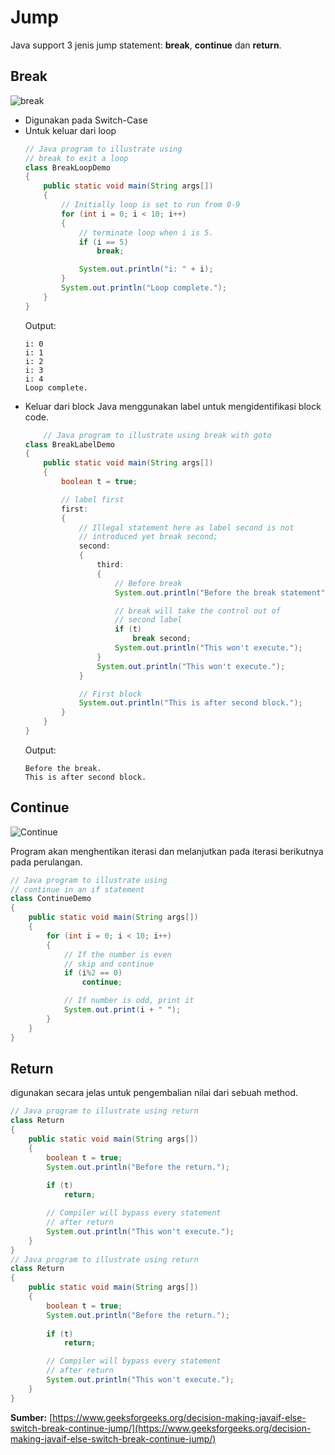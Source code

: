 ﻿# Jump
Java support 3 jenis jump statement: **break**, **continue** dan **return**.

## Break

![break](https://github.com/helmiz/belajar-java/blob/master/3.Java-Basics/5.Jump/exit.png "Break")

- Digunakan pada Switch-Case
- Untuk keluar dari loop
	```java
	// Java program to illustrate using 
	// break to exit a loop 
	class BreakLoopDemo 
	{ 
		public static void main(String args[]) 
		{ 
			// Initially loop is set to run from 0-9 
			for (int i = 0; i < 10; i++) 
			{ 
				// terminate loop when i is 5. 
				if (i == 5) 
					break; 

				System.out.println("i: " + i); 
			} 
			System.out.println("Loop complete."); 
		} 
	} 
	```
	Output:
	```
	i: 0
	i: 1
	i: 2
	i: 3
	i: 4
	Loop complete.
	```
- Keluar dari block
Java menggunakan label untuk mengidentifikasi block code.
	```java
		// Java program to illustrate using break with goto 
	class BreakLabelDemo 
	{ 
		public static void main(String args[]) 
		{ 
			boolean t = true; 

			// label first 
			first: 
			{ 
				// Illegal statement here as label second is not 
				// introduced yet break second; 
				second: 
				{ 
					third: 
					{ 
						// Before break 
						System.out.println("Before the break statement"); 

						// break will take the control out of 
						// second label 
						if (t) 
							break second; 
						System.out.println("This won't execute."); 
					} 
					System.out.println("This won't execute."); 
				} 

				// First block 
				System.out.println("This is after second block."); 
			} 
		} 
	} 
	```
	Output:
	```
	Before the break.
	This is after second block.
	```

## Continue

![Continue](https://github.com/helmiz/belajar-java/blob/master/3.Java-Basics/5.Jump/continue-1.png "Continue Text")

Program akan menghentikan iterasi dan melanjutkan pada iterasi berikutnya pada perulangan.
```java
// Java program to illustrate using 
// continue in an if statement 
class ContinueDemo 
{ 
	public static void main(String args[]) 
	{ 
		for (int i = 0; i < 10; i++) 
		{ 
			// If the number is even 
			// skip and continue 
			if (i%2 == 0) 
				continue; 

			// If number is odd, print it 
			System.out.print(i + " "); 
		} 
	} 
} 
```

## Return
digunakan secara jelas untuk pengembalian nilai dari sebuah method.
```java
// Java program to illustrate using return 
class Return 
{ 
	public static void main(String args[]) 
	{ 
		boolean t = true; 
		System.out.println("Before the return."); 
	
		if (t) 
			return; 

		// Compiler will bypass every statement 
		// after return 
		System.out.println("This won't execute."); 
	} 
} 
// Java program to illustrate using return 
class Return 
{ 
	public static void main(String args[]) 
	{ 
		boolean t = true; 
		System.out.println("Before the return."); 
	
		if (t) 
			return; 

		// Compiler will bypass every statement 
		// after return 
		System.out.println("This won't execute."); 
	} 
} 
```

**Sumber:**
[https://www.geeksforgeeks.org/decision-making-javaif-else-switch-break-continue-jump/](https://www.geeksforgeeks.org/decision-making-javaif-else-switch-break-continue-jump/)
